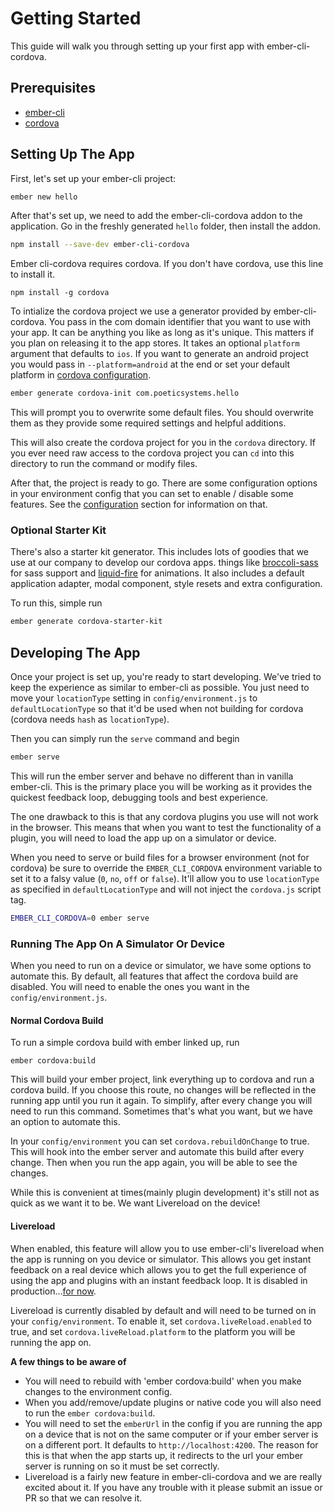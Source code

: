 # Getting Started

This guide will walk you through setting up your first app with
ember-cli-cordova.

## Prerequisites

- [ember-cli](http://www.ember-cli.com)
- [cordova](https://www.npmjs.org/package/cordova)

## Setting Up The App

First, let's set up your ember-cli project:

```sh
ember new hello
```

After that's set up, we need to add the ember-cli-cordova addon to the application. Go in the freshly generated `hello` folder, then install the addon.

```sh
npm install --save-dev ember-cli-cordova
```

Ember cli-cordova requires cordova. If you don't have cordova, use this line to install it.

```
npm install -g cordova
```

To intialize the cordova project we use a generator provided by
ember-cli-cordova. You pass in the com domain identifier that you want to use
with your app. It can be anything you like as long as it's unique. This matters
if you plan on releasing it to the app stores. It takes an optional `platform`
argument that defaults to `ios`. If you want to generate an android project you
would pass in `--platform=android` at the end or set your default platform in [cordova configuration](https://github.com/poetic/ember-cli-cordova/blob/master/docs/configuration.md).

```sh
ember generate cordova-init com.poeticsystems.hello
```

This will prompt you to overwrite some default files. You should overwrite them
as they provide some required settings and helpful additions.

This will also create the cordova project for you in the `cordova` directory. If
you ever need raw access to the cordova project you can `cd` into this directory
to run the command or modify files.

After that, the project is ready to go. There are some configuration options in
your environment config that you can set to enable / disable some features. See
the [configuration](https://github.com/poetic/ember-cli-cordova/blob/master/docs/configuration.md) section for information on that.

### Optional Starter Kit

There's also a starter kit generator. This includes lots of goodies that we use
at our company to develop our cordova apps. things like
[broccoli-sass](https://github.com/joliss/broccoli-sass) for sass support and
[liquid-fire](https://github.com/ef4/liquid-fire) for animations. It also
includes a default application adapter, modal component, style resets and extra
configuration.

To run this, simple run

```sh
ember generate cordova-starter-kit
```

## Developing The App

Once your project is set up, you're ready to start developing. We've tried to
keep the experience as similar to ember-cli as possible. You just need to move
your `locationType` setting in `config/environment.js` to `defaultLocationType`
so that it'd be used when not building for cordova (cordova needs `hash` as
`locationType`).

Then you can simply run the `serve` command and begin

```sh
ember serve
```

This will run the ember server and behave no different than in vanilla
ember-cli. This is the primary place you will be working as it provides the
quickest feedback loop, debugging tools and best experience.

The one drawback to this is that any cordova plugins you use will not work in
the browser. This means that when you want to test the functionality of
a plugin, you will need to load the app up on a simulator or device.

When you need to serve or build files for a browser environment (not for cordova)
be sure to override the `EMBER_CLI_CORDOVA` environment variable to set it to a
falsy value (`0`, `no`, `off` or `false`). It'll allow you to use `locationType`
as specified in `defaultLocationType` and will not inject the `cordova.js`
script tag.

```sh
EMBER_CLI_CORDOVA=0 ember serve
```

### Running The App On A Simulator Or Device

When you need to run on a device or simulator, we have some options to automate
this. By default, all features that affect the cordova build are disabled. You
will need to enable the ones you want in the `config/environment.js`.

#### Normal Cordova Build

To run a simple cordova build with ember linked up, run

```
ember cordova:build
```

This will build your ember project, link everything up to cordova and run
a cordova build. If you choose this route, no changes will be reflected in the
running app until you run it again. To simplify, after every change you will
need to run this command. Sometimes that's what you want, but we have an option
to automate this.

In your `config/environment` you can set `cordova.rebuildOnChange` to true. This
will hook into the ember server and automate this build after every change. Then
when you run the app again, you will be able to see the changes.

While this is convenient at times(mainly plugin development) it's still not as
quick as we want it to be. We want Livereload on the device!

#### Livereload

When enabled, this feature will allow you to use ember-cli's livereload when the
app is running on you device or simulator. This allows you get instant feedback
on a real device which allows you to get the full experience of using the app
and plugins with an instant feedback loop. It is disabled in production...[for
now](https://github.com/poetic/ember-cli-cordova/pull/56).

Livereload is currently disabled by default and will need to be turned on in
your `config/environment`. To enable it, set `cordova.liveReload.enabled` to
true, and set `cordova.liveReload.platform` to the platform you will be running
the app on.

**A few things to be aware of**

- You will need to rebuild with 'ember cordova:build' when you make changes to the
  environment config.
- When you add/remove/update plugins or native code you will also need to run
  the `ember cordova:build`.
- You will need to set the `emberUrl` in the config if you are running the app
  on a device that is not on the same computer or if your ember server is on
  a different port. It defaults to `http://localhost:4200`. The reason for this
  is that when the app starts up, it redirects to the url your ember server is
  running on so it must be set correctly.
- Livereload is a fairly new feature in ember-cli-cordova and we are really
  excited about it. If you have any trouble with it please submit an issue or PR
  so that we can resolve it.
